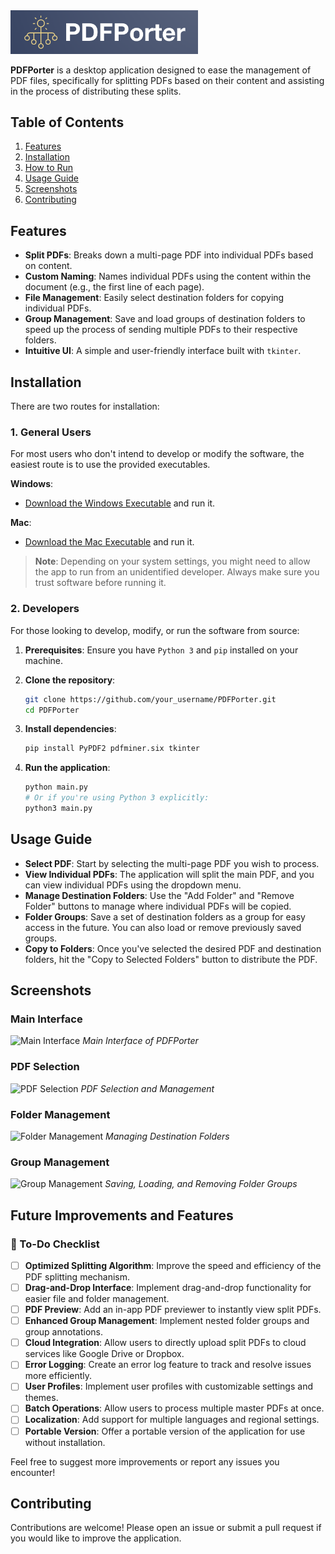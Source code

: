 <img src="resources/images/logo.png" width="300">

**PDFPorter** is a desktop application designed to ease the management of PDF files, specifically for splitting PDFs based on their content and assisting in the process of distributing these splits.

## Table of Contents

1. [Features](#features)
2. [Installation](#installation)
3. [How to Run](#how-to-run)
4. [Usage Guide](#usage-guide)
5. [Screenshots](#screenshots)
6. [Contributing](#contributing)

## Features

- **Split PDFs**: Breaks down a multi-page PDF into individual PDFs based on content.
- **Custom Naming**: Names individual PDFs using the content within the document (e.g., the first line of each page).
- **File Management**: Easily select destination folders for copying individual PDFs.
- **Group Management**: Save and load groups of destination folders to speed up the process of sending multiple PDFs to their respective folders.
- **Intuitive UI**: A simple and user-friendly interface built with `tkinter`.

## Installation

There are two routes for installation:

### 1. General Users

For most users who don't intend to develop or modify the software, the easiest route is to use the provided executables.

**Windows**:
- [Download the Windows Executable](./dist/PDFPorter_Windows.exe) and run it.

**Mac**:
- [Download the Mac Executable](./dist/PDFPorter_Mac.app) and run it.

> **Note**: Depending on your system settings, you might need to allow the app to run from an unidentified developer. Always make sure you trust software before running it.

### 2. Developers

For those looking to develop, modify, or run the software from source:

1. **Prerequisites**: Ensure you have `Python 3` and `pip` installed on your machine.

2. **Clone the repository**:
    ```bash
    git clone https://github.com/your_username/PDFPorter.git
    cd PDFPorter
    ```

3. **Install dependencies**:
    ```bash
    pip install PyPDF2 pdfminer.six tkinter
    ```

4. **Run the application**:
    ```bash
    python main.py
    # Or if you're using Python 3 explicitly:
    python3 main.py
    ```

## Usage Guide

- **Select PDF**: Start by selecting the multi-page PDF you wish to process.
- **View Individual PDFs**: The application will split the main PDF, and you can view individual PDFs using the dropdown menu.
- **Manage Destination Folders**: Use the "Add Folder" and "Remove Folder" buttons to manage where individual PDFs will be copied.
- **Folder Groups**: Save a set of destination folders as a group for easy access in the future. You can also load or remove previously saved groups.
- **Copy to Folders**: Once you've selected the desired PDF and destination folders, hit the "Copy to Selected Folders" button to distribute the PDF.

## Screenshots

### Main Interface
![Main Interface](path_to_screenshot_1.png)
_Main Interface of PDFPorter_

### PDF Selection
![PDF Selection](path_to_screenshot_2.png)
_PDF Selection and Management_

### Folder Management
![Folder Management](path_to_screenshot_3.png)
_Managing Destination Folders_

### Group Management
![Group Management](path_to_screenshot_4.png)
_Saving, Loading, and Removing Folder Groups_

## Future Improvements and Features

### 📅 To-Do Checklist

- [ ] **Optimized Splitting Algorithm**: Improve the speed and efficiency of the PDF splitting mechanism.
- [ ] **Drag-and-Drop Interface**: Implement drag-and-drop functionality for easier file and folder management.
- [ ] **PDF Preview**: Add an in-app PDF previewer to instantly view split PDFs.
- [ ] **Enhanced Group Management**: Implement nested folder groups and group annotations.
- [ ] **Cloud Integration**: Allow users to directly upload split PDFs to cloud services like Google Drive or Dropbox.
- [ ] **Error Logging**: Create an error log feature to track and resolve issues more efficiently.
- [ ] **User Profiles**: Implement user profiles with customizable settings and themes.
- [ ] **Batch Operations**: Allow users to process multiple master PDFs at once.
- [ ] **Localization**: Add support for multiple languages and regional settings.
- [ ] **Portable Version**: Offer a portable version of the application for use without installation.

Feel free to suggest more improvements or report any issues you encounter!

## Contributing

Contributions are welcome! Please open an issue or submit a pull request if you would like to improve the application.

